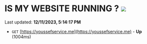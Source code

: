 # IS MY WEBSITE RUNNING ? [![](https://img.shields.io/static/v1?label=Sponsor&message=%E2%9D%A4&logo=GitHub&color=%23fe8e86)](https://github.com/sponsors/<username>)

Last updated: **12/11/2023, 5:14:17 PM**

- `GET` [https://youssefservice.me](https://youssefservice.me) - **Up** (1004ms)
